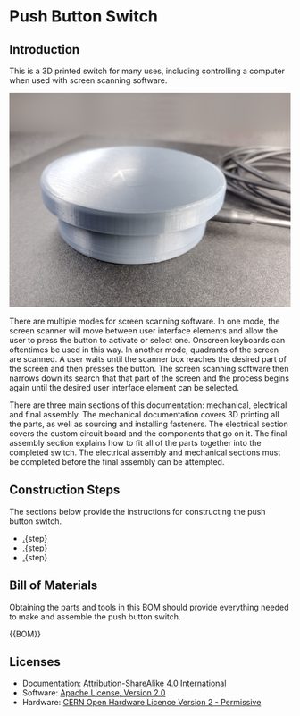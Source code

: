 # Push Button Switch

## Introduction

This is a 3D printed switch for many uses, including controlling a computer when used with screen scanning software.

![Push Button Switch](images/push_button_switch_gallery.png)

There are multiple modes for screen scanning software. In one mode, the screen scanner will move between user interface elements and allow the user to press the button to activate or select one. Onscreen keyboards can oftentimes be used in this way. In another mode, quadrants of the screen are scanned. A user waits until the scanner box reaches the desired part of the screen and then presses the button. The screen scanning software then narrows down its search that that part of the screen and the process begins again until the desired user interface element can be selected.

There are three main sections of this documentation: mechanical, electrical and final assembly. The mechanical documentation covers 3D printing all the parts, as well as sourcing and installing fasteners. The electrical section covers the custom circuit board and the components that go on it. The final assembly section explains how to fit all of the parts together into the completed switch. The electrical assembly and mechanical sections must be completed before the final assembly can be attempted.

## Construction Steps

The sections below provide the instructions for constructing the push button switch.

* [.](./electrical/electrical.md){step}
* [.](./mechanical/mechanical.md){step}
* [.](./assembly/assemble.md){step}

## Bill of Materials

Obtaining the parts and tools in this BOM should provide everything needed to make and assemble the push button switch.

{{BOM}}

## Licenses

* Documentation: [Attribution-ShareAlike 4.0 International](https://creativecommons.org/licenses/by-sa/4.0/)
* Software: [Apache License, Version 2.0](https://www.apache.org/licenses/LICENSE-2.0.html)
* Hardware: [CERN Open Hardware Licence Version 2 - Permissive](https://ohwr.org/cern_ohl_p_v2.txt)